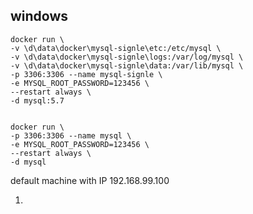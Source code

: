 ## windows 

~~~shell
docker run \
-v \d\data\docker\mysql-signle\etc:/etc/mysql \
-v \d\data\docker\mysql-signle\logs:/var/log/mysql \
-v \d\data\docker\mysql-signle\data:/var/lib/mysql \
-p 3306:3306 --name mysql-signle \
-e MYSQL_ROOT_PASSWORD=123456 \
--restart always \
-d mysql:5.7


docker run \
-p 3306:3306 --name mysql \
-e MYSQL_ROOT_PASSWORD=123456 \
--restart always \
-d mysql

~~~

default machine with IP 192.168.99.100







1.